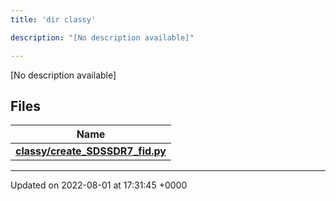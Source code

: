 ```yaml
---
title: 'dir classy'

description: "[No description available]"

---
```







[No description available]

## Files

| Name           |
| -------------- |
| **[classy/create_SDSSDR7_fid.py](/documentation/code/darkbit_developmentfiles/create__sdssdr7__fid_8py/#file-create-sdssdr7-fid.py)**  |






-------------------------------

Updated on 2022-08-01 at 17:31:45 +0000
